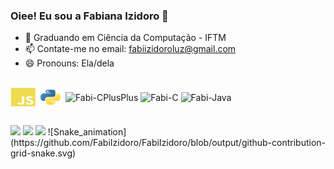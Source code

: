 ### Oiee! Eu sou a Fabiana Izidoro 👋

- 🌱 Graduando em Ciência da Computação - IFTM
- 📫 Contate-me no email: fabiizidoroluz@gmail.com
- 😄 Pronouns: Ela/dela

<div style="display: inline_block"><br>
  <img align="center" alt="Fabi-Js" height="30" width="40" src="https://raw.githubusercontent.com/devicons/devicon/master/icons/javascript/javascript-plain.svg">
  <img align="center" alt="Fabi-Python" height="30" width="40" src="https://raw.githubusercontent.com/devicons/devicon/master/icons/python/python-original.svg">
  <img align="center" alt="Fabi-CPlusPlus" height="30" width="40" src="https://cdn.jsdelivr.net/gh/devicons/devicon/icons/cplusplus/cplusplus-original.svg">
  <img align="center" alt="Fabi-C" height="30" width="40" src="https://cdn.jsdelivr.net/gh/devicons/devicon/icons/c/c-original.svg">
  <img align="center" alt="Fabi-Java" height="30" width="40" src="https://cdn.jsdelivr.net/gh/devicons/devicon/icons/java/java-original.svg">
  
</div>

##

<div>
<a href="https://www.instagram.com/fabi.izidoroluz/" target="_blank"><img src="https://img.shields.io/badge/Instagram-E4405F?style=for-the-badge&logo=instagram&logoColor=white" target="_blank"></a>
 <a href="https://www.linkedin.com/in/fabiana-izidoro-luz-86180692/" target="_blank"><img src="https://img.shields.io/badge/-LinkedIn-%230077B5?style=for-the-badge&logo=linkedin&logoColor=white" target="_blank"></a> 
 <a href = "mailto:fabiizidoroluz@gmail.com"><img src="https://img.shields.io/badge/-Gmail-%23333?style=for-the-badge&logo=gmail&logoColor=white" target="_blank"></a>
![Snake_animation](https://github.com/FabiIzidoro/FabiIzidoro/blob/output/github-contribution-grid-snake.svg)
</div>





  
